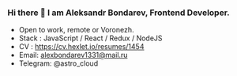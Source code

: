 ### Hi there 👋 I am Aleksandr Bondarev, Frontend Developer.


- Open to work, remote or Voronezh. 
- Stack : JavaScript / React / Redux / NodeJS
- CV : https://cv.hexlet.io/resumes/1454
- Email: alexbondarev1331@mail.ru
- Telegram: @astro_cloud

